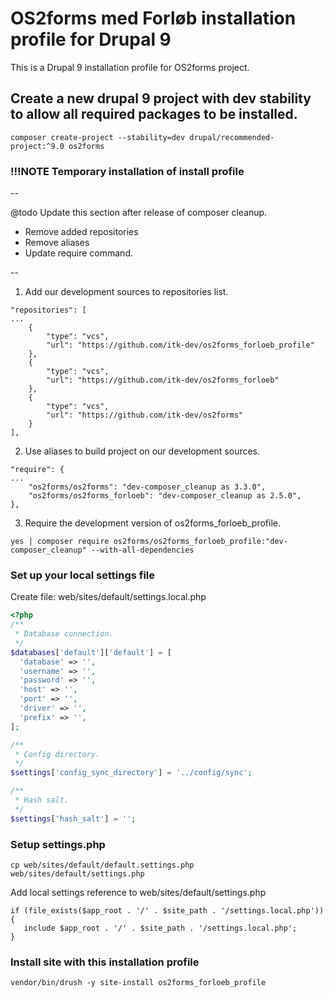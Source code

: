 # OS2forms med Forløb installation profile for Drupal 9

This is a Drupal 9 installation profile for OS2forms project.

## Create a new drupal 9 project with dev stability to allow all required packages to be installed.
```
composer create-project --stability=dev drupal/recommended-project:^9.0 os2forms
```

### !!!NOTE Temporary installation of install profile

--

@todo Update this section after release of composer cleanup.
- Remove added repositories
- Remove aliases
- Update require command.

--

1) Add our development sources to repositories list.
```
"repositories": [
...
    {
        "type": "vcs",
        "url": "https://github.com/itk-dev/os2forms_forloeb_profile"
    },
    {
        "type": "vcs",
        "url": "https://github.com/itk-dev/os2forms_forloeb"
    },
    {
        "type": "vcs",
        "url": "https://github.com/itk-dev/os2forms"
    }
],
```

2) Use aliases to build project on our development sources.
```
"require": {
...
    "os2forms/os2forms": "dev-composer_cleanup as 3.3.0",
    "os2forms/os2forms_forloeb": "dev-composer_cleanup as 2.5.0",
},
```

3) Require the development version of os2forms_forloeb_profile.
```
yes | composer require os2forms/os2forms_forloeb_profile:"dev-composer_cleanup" --with-all-dependencies
```

### Set up your local settings file
Create file: web/sites/default/settings.local.php
```php
<?php
/**
 * Database connection.
 */
$databases['default']['default'] = [
  'database' => '',
  'username' => '',
  'password' => '',
  'host' => '',
  'port' => '',
  'driver' => '',
  'prefix' => '',
];

/**
 * Config directory.
 */
$settings['config_sync_directory'] = '../config/sync';

/**
 * Hash salt.
 */
$settings['hash_salt'] = '';
```

### Setup settings.php
```
cp web/sites/default/default.settings.php web/sites/default/settings.php
```

Add local settings reference to web/sites/default/settings.php
```
if (file_exists($app_root . '/' . $site_path . '/settings.local.php')) {
   include $app_root . '/' . $site_path . '/settings.local.php';
}
```

### Install site with this installation profile
```
vendor/bin/drush -y site-install os2forms_forloeb_profile
```
